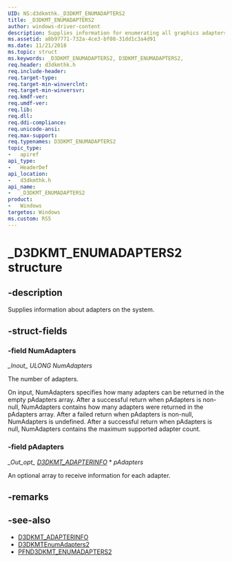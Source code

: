 ```yaml
---
UID: NS:d3dkmthk._D3DKMT_ENUMADAPTERS2
title: _D3DKMT_ENUMADAPTERS2
author: windows-driver-content
description: Supplies information for enumerating all graphics adapters on the system.
ms.assetid: a8b97771-732a-4ce3-bf08-31dd1c3a4d91
ms.date: 11/21/2018
ms.topic: struct
ms.keywords: _D3DKMT_ENUMADAPTERS2, D3DKMT_ENUMADAPTERS2, 
req.header: d3dkmthk.h
req.include-header:
req.target-type:
req.target-min-winverclnt:
req.target-min-winversvr:
req.kmdf-ver:
req.umdf-ver:
req.lib:
req.dll:
req.ddi-compliance:
req.unicode-ansi:
req.max-support:
req.typenames: D3DKMT_ENUMADAPTERS2
topic_type: 
-	apiref
api_type: 
-	HeaderDef
api_location: 
-	d3dkmthk.h
api_name: 
-	_D3DKMT_ENUMADAPTERS2
product:
-	Windows
targetos: Windows
ms.custom: RS5
---
```


# _D3DKMT_ENUMADAPTERS2 structure

## -description

Supplies information about adapters on the system.

## -struct-fields

### -field NumAdapters
*\_Inout\_* *ULONG NumAdapters*

The number of adapters.

On input, NumAdapters specifies how many adapters can be returned in the empty pAdapters array.
After a successful return when pAdapters is non-null, NumAdapters contains how many adapters were returned in the pAdapters array.
After a failed return when pAdapters is non-null, NumAdapters is undefined.
After a successful return when pAdapters is null, NumAdapters contains the maximum supported adapter count.

### -field pAdapters
*\_Out\_opt\_* *[D3DKMT_ADAPTERINFO](ns-d3dkmthk-_d3dkmt_adapterinfo.md)* * *pAdapters*
 
An optional array to receive information for each adapter.

## -remarks

## -see-also
- [D3DKMT_ADAPTERINFO](ns-d3dkmthk-_d3dkmt_adapterinfo.md)
- [D3DKMTEnumAdapters2](nf-d3dkmthk-d3dkmtenumadapters2.md)
- [PFND3DKMT_ENUMADAPTERS2](nc-d3dkmthk-pfnd3dkmt_enumadapters2.md)